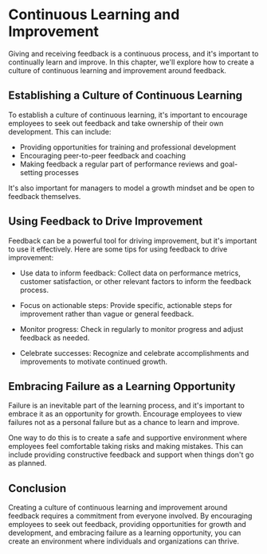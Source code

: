 Continuous Learning and Improvement
===============================================================================================

Giving and receiving feedback is a continuous process, and it's important to continually learn and improve. In this chapter, we'll explore how to create a culture of continuous learning and improvement around feedback.

Establishing a Culture of Continuous Learning
---------------------------------------------

To establish a culture of continuous learning, it's important to encourage employees to seek out feedback and take ownership of their own development. This can include:

* Providing opportunities for training and professional development
* Encouraging peer-to-peer feedback and coaching
* Making feedback a regular part of performance reviews and goal-setting processes

It's also important for managers to model a growth mindset and be open to feedback themselves.

Using Feedback to Drive Improvement
-----------------------------------

Feedback can be a powerful tool for driving improvement, but it's important to use it effectively. Here are some tips for using feedback to drive improvement:

* Use data to inform feedback: Collect data on performance metrics, customer satisfaction, or other relevant factors to inform the feedback process.

* Focus on actionable steps: Provide specific, actionable steps for improvement rather than vague or general feedback.

* Monitor progress: Check in regularly to monitor progress and adjust feedback as needed.

* Celebrate successes: Recognize and celebrate accomplishments and improvements to motivate continued growth.

Embracing Failure as a Learning Opportunity
-------------------------------------------

Failure is an inevitable part of the learning process, and it's important to embrace it as an opportunity for growth. Encourage employees to view failures not as a personal failure but as a chance to learn and improve.

One way to do this is to create a safe and supportive environment where employees feel comfortable taking risks and making mistakes. This can include providing constructive feedback and support when things don't go as planned.

Conclusion
----------

Creating a culture of continuous learning and improvement around feedback requires a commitment from everyone involved. By encouraging employees to seek out feedback, providing opportunities for growth and development, and embracing failure as a learning opportunity, you can create an environment where individuals and organizations can thrive.
